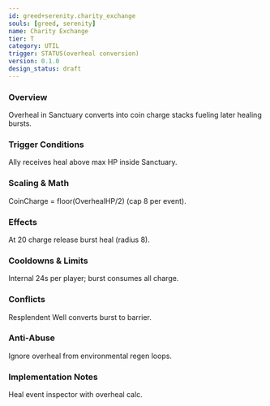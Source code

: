```yaml
---
id: greed+serenity.charity_exchange
souls: [greed, serenity]
name: Charity Exchange
tier: T
category: UTIL
trigger: STATUS(overheal conversion)
version: 0.1.0
design_status: draft
---
```

### Overview
Overheal in Sanctuary converts into coin charge stacks fueling later healing bursts.
### Trigger Conditions
Ally receives heal above max HP inside Sanctuary.
### Scaling & Math
CoinCharge = floor(OverhealHP/2) (cap 8 per event).
### Effects
At 20 charge release burst heal (radius 8).
### Cooldowns & Limits
Internal 24s per player; burst consumes all charge.
### Conflicts
Resplendent Well converts burst to barrier.
### Anti-Abuse
Ignore overheal from environmental regen loops.
### Implementation Notes
Heal event inspector with overheal calc.
